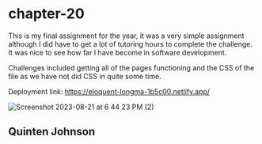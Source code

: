 # chapter-20

This is my final assignment for the year, it was a very simple assignment although I did have to get a lot of tutoring hours to complete the challenge. It was nice to see how far I have become in software development. 

Challenges included getting all of the pages functioning and the CSS of the file as we have not did CSS in quite some time.

Deployment link: https://eloquent-longma-1b5c00.netlify.app/



![Screenshot 2023-08-21 at 6 44 23 PM (2)](https://github.com/qdog78/chapter-20/assets/127479263/a51136c7-3a2f-4205-95bc-87b3807a2825)







## Quinten Johnson
